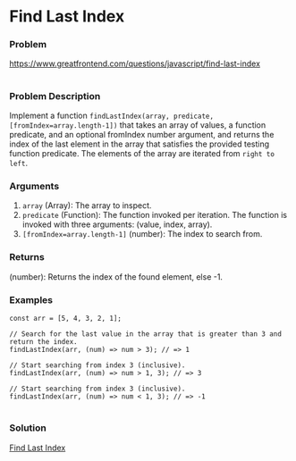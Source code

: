 # Find Last Index

### Problem

https://www.greatfrontend.com/questions/javascript/find-last-index

#

### Problem Description

Implement a function `findLastIndex(array, predicate, [fromIndex=array.length-1])` that takes an array of values, a function predicate, and an optional fromIndex number argument, and returns the index of the last element in the array that satisfies the provided testing function predicate. The elements of the array are iterated from `right to left`.

### Arguments

1. `array` (Array): The array to inspect.
2. `predicate` (Function): The function invoked per iteration. The function is invoked with three  arguments: (value, index, array).
3. `[fromIndex=array.length-1]` (number): The index to search from.

### Returns

(number): Returns the index of the found element, else -1.

### Examples

```
const arr = [5, 4, 3, 2, 1];

// Search for the last value in the array that is greater than 3 and return the index.
findLastIndex(arr, (num) => num > 3); // => 1

// Start searching from index 3 (inclusive).
findLastIndex(arr, (num) => num > 1, 3); // => 3

// Start searching from index 3 (inclusive).
findLastIndex(arr, (num) => num < 1, 3); // => -1

```

#

### Solution

[Find Last Index](./findLastIndex/findLastIndex.js)